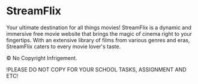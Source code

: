 # StreamFlix
Your ultimate destination for all things movies! StreamFlix is a dynamic and immersive free movie website that brings the magic of cinema right to your fingertips. With an extensive library of films from various genres and eras, StreamFlix caters to every movie lover's taste.

&copy; No Copyright Infrigement.

!PLEASE DO NOT COPY FOR YOUR SCHOOL TASKS, ASSIGNMENT AND ETC!
